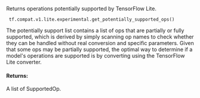 Returns operations potentially supported by TensorFlow Lite.

```
 tf.compat.v1.lite.experimental.get_potentially_supported_ops()
```
The potentially support list contains a list of ops that are partially or fully supported, which is derived by simply scanning op names to check whether they can be handled without real conversion and specific parameters.
Given that some ops may be partially supported, the optimal way to determine if a model's operations are supported is by converting using the TensorFlow Lite converter.
#### Returns:
A list of SupportedOp.
